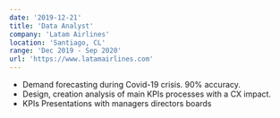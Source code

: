 ```yaml
---
date: '2019-12-21'
title: 'Data Analyst'
company: 'Latam Airlines'
location: 'Santiago, CL'
range: 'Dec 2019 - Sep 2020'
url: 'https://www.latamairlines.com'
---
```


- Demand forecasting during Covid-19 crisis. 90% accuracy.
- Design, creation analysis of main KPIs processes with a CX impact.
- KPIs Presentations with managers directors boards